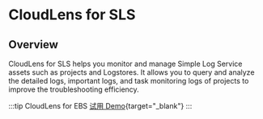 # CloudLens for SLS

## Overview

CloudLens for SLS helps you monitor and manage Simple Log Service assets such as projects and Logstores. It allows you to query and analyze the detailed logs, important logs, and task monitoring logs of projects to improve the troubleshooting efficiency.

:::tip CloudLens for EBS
[试用 Demo](/playground/demo.html?dest=/lognext/app/lens/sls){target="\_blank"}
:::

